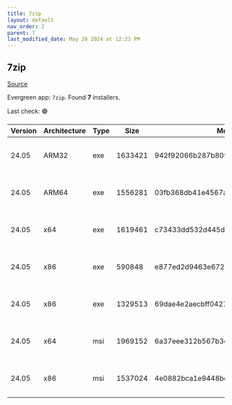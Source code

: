 ```yaml
---
title: 7zip
layout: default
nav_order: 2
parent: 7
last_modified_date: May 28 2024 at 12:23 PM
---
```


## 7zip

[Source](https://www.7-zip.org/)

Evergreen app: `7zip`. Found **7** installers.

Last check: 🟢

| Version | Architecture | Type | Size    | Md5                              | URI                                                                                                                                                                  |
| ------- | ------------ | ---- | ------- | -------------------------------- | -------------------------------------------------------------------------------------------------------------------------------------------------------------------- |
| 24.05   | ARM32        | exe  | 1633421 | 942f92066b287b8090f1e72febaebcd2 | [https://gigenet.dl.sourceforge.net/project/sevenzip/7-Zip/24.05/7z2405-arm.exe](https://gigenet.dl.sourceforge.net/project/sevenzip/7-Zip/24.05/7z2405-arm.exe)     |
| 24.05   | ARM64        | exe  | 1556281 | 03fb368db41e4567ab099fb3885f1d1f | [https://gigenet.dl.sourceforge.net/project/sevenzip/7-Zip/24.05/7z2405-arm64.exe](https://gigenet.dl.sourceforge.net/project/sevenzip/7-Zip/24.05/7z2405-arm64.exe) |
| 24.05   | x64          | exe  | 1619461 | c73433dd532d445d099385865f62148b | [https://gigenet.dl.sourceforge.net/project/sevenzip/7-Zip/24.05/7z2405-x64.exe](https://gigenet.dl.sourceforge.net/project/sevenzip/7-Zip/24.05/7z2405-x64.exe)     |
| 24.05   | x86          | exe  | 590848  | e877ed2d9463e6729db5768f23640aa4 | [https://gigenet.dl.sourceforge.net/project/sevenzip/7-Zip/24.05/7zr.exe](https://gigenet.dl.sourceforge.net/project/sevenzip/7-Zip/24.05/7zr.exe)                   |
| 24.05   | x86          | exe  | 1329513 | 69dae4e2aecbff04270d79d404e21b49 | [https://gigenet.dl.sourceforge.net/project/sevenzip/7-Zip/24.05/7z2405.exe](https://gigenet.dl.sourceforge.net/project/sevenzip/7-Zip/24.05/7z2405.exe)             |
| 24.05   | x64          | msi  | 1969152 | 6a37eee312b567b3e45e9974801d495e | [https://gigenet.dl.sourceforge.net/project/sevenzip/7-Zip/24.05/7z2405-x64.msi](https://gigenet.dl.sourceforge.net/project/sevenzip/7-Zip/24.05/7z2405-x64.msi)     |
| 24.05   | x86          | msi  | 1537024 | 4e0882bca1e9448bed2846925f459541 | [https://gigenet.dl.sourceforge.net/project/sevenzip/7-Zip/24.05/7z2405.msi](https://gigenet.dl.sourceforge.net/project/sevenzip/7-Zip/24.05/7z2405.msi)             |
